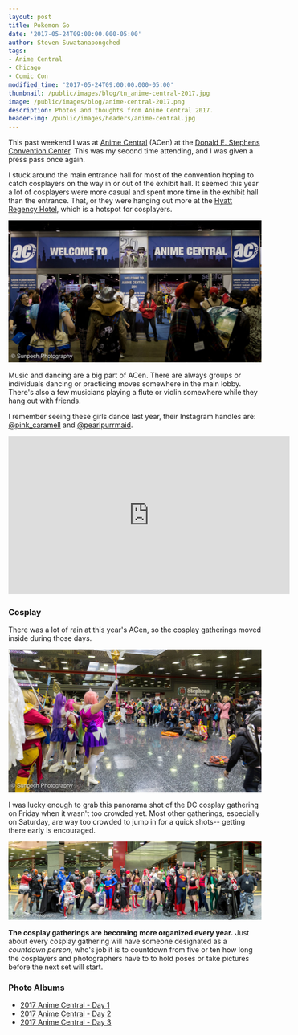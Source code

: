 ```yaml
---
layout: post
title: Pokemon Go
date: '2017-05-24T09:00:00.000-05:00'
author: Steven Suwatanapongched
tags:
- Anime Central
- Chicago
- Comic Con
modified_time: '2017-05-24T09:00:00.000-05:00'
thumbnail: /public/images/blog/tn_anime-central-2017.jpg
image: /public/images/blog/anime-central-2017.png
description: Photos and thoughts from Anime Central 2017.
header-img: /public/images/headers/anime-central.jpg
---
```


This past weekend I was at [Anime Central](https://www.acen.org) (ACen) at the [Donald E. Stephens Convention Center](http://www.rosemont.com/desconvention/). This was my second time attending, and I was given a press pass once again.

I stuck around the main entrance hall for most of the convention hoping to catch cosplayers on the way in or out of the exhibit hall. It seemed this year a lot of cosplayers were more casual and spent more time in the exhibit hall than the entrance. That, or they were hanging out more at the [Hyatt Regency Hotel](https://ohare.regency.hyatt.com), which is a hotspot for cosplayers.



![Anime Central Entrance](/public/images/blog/2017-anime-central-entrance.jpg)

Music and dancing are a big part of ACen. There are always groups or individuals dancing or practicing moves somewhere in the main lobby. There's also a few musicians playing a flute or violin somewhere while they hang out with friends.

I remember seeing these girls dance last year, their Instagram handles are: [@pink_caramell](http://instagram.com/pink_caramell) and [@pearlpurrmaid](http://instagram.com/pearlpurrmaid).

<div class="video-container">
<iframe width="560" height="315" src="https://www.youtube.com/embed/6U0hzCWdMhs?rel=0" frameborder="0" allowfullscreen></iframe>
</div>

### Cosplay

There was a lot of rain at this year's ACen, so the cosplay gatherings moved inside during those days.

![Cosplay Gatherings](/public/images/blog/2017-anime-central-cosplay-gathering.jpg)

I was lucky enough to grab this panorama shot of the DC cosplay gathering on Friday when it wasn't too crowded yet. Most other gatherings, especially on Saturday, are way too crowded to jump in for a quick shots-- getting there early is encouraged.

![DC Cosplay group panorama](/public/images/blog/2017-anime-central-dc-cosplay-group-pano.jpg)

**The cosplay gatherings are becoming more organized every year.** Just about every cosplay gathering will have someone designated as a *countdown person*, who's job it is to countdown from five or ten how long the cosplayers and photographers have to to hold poses or take pictures before the next set will start.

### Photo Albums

* [2017 Anime Central - Day 1](https://www.facebook.com/pg/SunpechPhotography/photos/?tab=album&album_id=1424057307659289)
* [2017 Anime Central - Day 2](https://www.facebook.com/pg/SunpechPhotography/photos/?tab=album&album_id=1424064670991886)
* [2017 Anime Central - Day 3](https://www.facebook.com/pg/SunpechPhotography/photos/?tab=album&album_id=1424070400991313)

